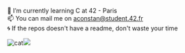  🌱 I’m currently learning C at 42 - Paris  
 📫 You can mail me on aconstan@student.42.fr  
 :cyclone: If the repos doesn't have a readme, don't waste your time


![cat](https://media1.giphy.com/media/v1.Y2lkPTc5MGI3NjExOTM3cDVrNWgwdXU4dHRzdGNnaXV4ODV0djNqMzY0amdhdDFtM2Q0ayZlcD12MV9pbnRlcm5hbF9naWZfYnlfaWQmY3Q9Zw/dlLrq7Vq252gx8U0of/giphy.gif)![](https://github-readme-stats.vercel.app/api/top-langs/?username=unknowVariable&theme=dark&hide_border=true&include_all_commits=false&count_private=true&layout=compact)



